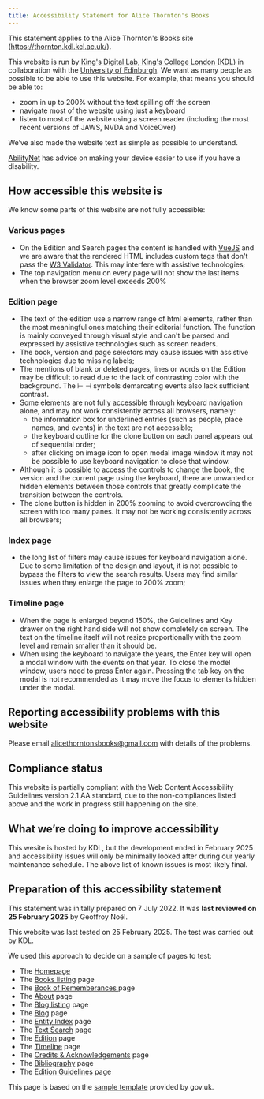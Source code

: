 ```yaml
---
title: Accessibility Statement for Alice Thornton's Books
---
```


This statement applies to the Alice Thornton's Books site (https://thornton.kdl.kcl.ac.uk/).

This website is run by [King's Digital Lab, King's College London (KDL)](https://kdl.kcl.ac.uk) in collaboration with the [University of Edinburgh](https://www.ed.ac.uk/). We want as many people as possible to be able to use this website. For example, that means you should be able to:

- zoom in up to 200% without the text spilling off the screen
- navigate most of the website using just a keyboard
- listen to most of the website using a screen reader (including the most recent versions of JAWS, NVDA and VoiceOver)

We’ve also made the website text as simple as possible to understand.

[AbilityNet](https://mcmw.abilitynet.org.uk/) has advice on making your device easier to use if you have a disability.

## <a id="how"></a>How accessible this website is

We know some parts of this website are not fully accessible:

### Various pages

- On the Edition and Search pages the content is handled with [VueJS](https://vuejs.org/) and we are aware that the rendered HTML includes custom tags that don't pass the [W3 Validator](https://validator.w3.org/). This may interfere with assistive technologies;
- The top navigation menu on every page will not show the last items when the browser zoom level exceeds 200%

### Edition page

- The text of the edition use a narrow range of html elements, rather than the most meaningful ones matching their editorial function. The function is mainly conveyed through visual style and can't be parsed and expressed by assistive technologies such as screen readers.
- The book, version and page selectors may cause issues with assistive technologies due to missing labels;
- The mentions of blank or deleted pages, lines or words on the Edition may be difficult to read due to the lack of contrasting color with the background. The ⊢ ⊣ symbols demarcating events also lack sufficient contrast.
- Some elements are not fully accessible through keyboard navigation alone, and may not work consistently across all browsers, namely:
  - the information box for underlined entries (such as people, place names, and events) in the text are not accessible; 
  - the keyboard outline for the clone button on each panel appears out of sequential order;
  - after clicking on image icon to open modal image window it may not be possible to use keyboard navigation to close that window.
- Although it is possible to access the controls to change the book, the version and the current page using the keyboard, there are unwanted or hidden elements between those controls that greatly complicate the transition between the controls.
- The clone button is hidden in 200% zooming to avoid overcrowding the screen with too many panes. It may not be working consistently across all browsers;

### Index page

- the long list of filters may cause issues for keyboard navigation alone. Due to some limitation of the design and layout, it is not possible to bypass the filters to view the search results. Users may find similar issues when they enlarge the page to 200% zoom;

### Timeline page

- When the page is enlarged beyond 150%, the Guidelines and Key drawer on the right hand side will not show completely on screen. The text on the timeline itself will not resize proportionally with the zoom level and remain smaller than it should be.
- When using the keyboard to navigate the years, the Enter key will open a modal window with the events on that year. To close the model window, users need to press Enter again. Pressing the tab key on the modal is not recommended as it may move the focus to elements hidden under the modal.

## Reporting accessibility problems with this website

Please email alicethorntonsbooks@gmail.com with details of the problems.

## Compliance status

This website is partially compliant with the Web Content Accessibility Guidelines version 2.1 AA standard, due to the non-compliances listed above and the work in progress still happening on the site.

## What we’re doing to improve accessibility

This wesite is hosted by KDL, but the development ended in February 2025 and accessibility issues will only be minimally looked after during our yearly maintenance schedule. The above list of known issues is most likely final.

## Preparation of this accessibility statement

This statement was initally prepared on 7 July 2022. It was **last reviewed on 25 February 2025** by Geoffroy Noël.

This website was last tested on 25 February 2025. The test was carried out by KDL.

We used this approach to decide on a sample of pages to test:

- The <a href="/">Homepage</a>
- The <a href="/books/">Books listing</a> page
- The <a href="//books/book_of_remembrances/">Book of Rememberances </a> page
- The <a href="/about/">About</a> page
- The <a href="/posts/">Blog listing</a> page
- The <a href="/posts/blog/2023-09-15-digital-edition-eleanor-picks/">Blog</a> page
- The <a href="/entities/">Entity Index</a> page
- The <a href="/entities/textsearch">Text Search</a> page
- The <a href="/viewer/?p0.vi=modern">Edition</a> page
- The <a href="/timeline/">Timeline</a> page
- The <a href="/credits/">Credits &amp; Acknowledgements</a> page
- The <a href="/edition/bibliography/">Bibliography</a> page
- The <a href="/edition/guidelines/">Edition Guidelines</a> page

This page is based on the [sample template](https://www.gov.uk/government/publications/sample-accessibility-statement/sample-accessibility-statement-for-a-fictional-public-sector-website) provided by gov.uk.

